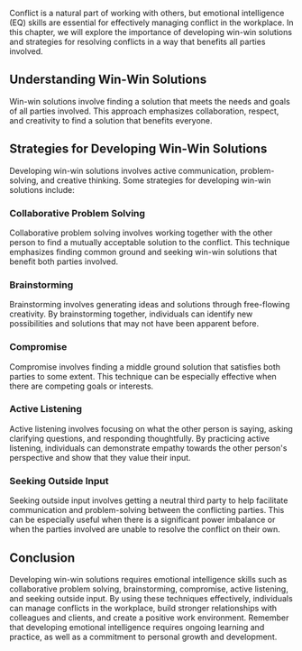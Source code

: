 
Conflict is a natural part of working with others, but emotional intelligence (EQ) skills are essential for effectively managing conflict in the workplace. In this chapter, we will explore the importance of developing win-win solutions and strategies for resolving conflicts in a way that benefits all parties involved.

Understanding Win-Win Solutions
-------------------------------

Win-win solutions involve finding a solution that meets the needs and goals of all parties involved. This approach emphasizes collaboration, respect, and creativity to find a solution that benefits everyone.

Strategies for Developing Win-Win Solutions
-------------------------------------------

Developing win-win solutions involves active communication, problem-solving, and creative thinking. Some strategies for developing win-win solutions include:

### Collaborative Problem Solving

Collaborative problem solving involves working together with the other person to find a mutually acceptable solution to the conflict. This technique emphasizes finding common ground and seeking win-win solutions that benefit both parties involved.

### Brainstorming

Brainstorming involves generating ideas and solutions through free-flowing creativity. By brainstorming together, individuals can identify new possibilities and solutions that may not have been apparent before.

### Compromise

Compromise involves finding a middle ground solution that satisfies both parties to some extent. This technique can be especially effective when there are competing goals or interests.

### Active Listening

Active listening involves focusing on what the other person is saying, asking clarifying questions, and responding thoughtfully. By practicing active listening, individuals can demonstrate empathy towards the other person's perspective and show that they value their input.

### Seeking Outside Input

Seeking outside input involves getting a neutral third party to help facilitate communication and problem-solving between the conflicting parties. This can be especially useful when there is a significant power imbalance or when the parties involved are unable to resolve the conflict on their own.

Conclusion
----------

Developing win-win solutions requires emotional intelligence skills such as collaborative problem solving, brainstorming, compromise, active listening, and seeking outside input. By using these techniques effectively, individuals can manage conflicts in the workplace, build stronger relationships with colleagues and clients, and create a positive work environment. Remember that developing emotional intelligence requires ongoing learning and practice, as well as a commitment to personal growth and development.
